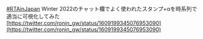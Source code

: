 [#RTAinJapan](https://rtain.jp/) Winter 2022のチャット欄でよく使われたスタンプ+αを時系列で適当に可視化してみた
[https://twitter.com/ronin_gw/status/1609199345076953090](https://twitter.com/ronin_gw/status/1609199345076953090)
